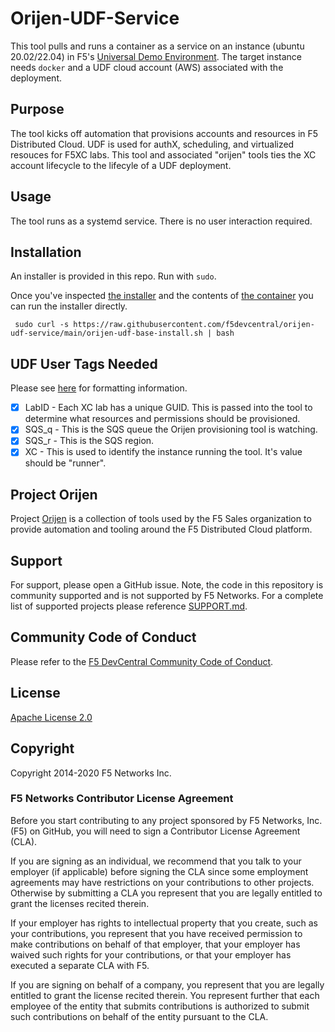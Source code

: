 # Orijen-UDF-Service

This tool pulls and runs a container as a service on an instance (ubuntu 20.02/22.04) in F5's [Universal Demo Environment](https://udf.f5.com/info).
The target instance needs ``docker`` and a UDF cloud account (AWS) associated with the deployment. 

## Purpose

The tool kicks off automation that provisions accounts and resources in F5 Distributed Cloud.
UDF is used for authX, scheduling, and virtualized resouces for F5XC labs. 
This tool and associated "orijen" tools ties the XC account lifecycle to the lifecyle of a UDF deployment.

## Usage

The tool runs as a systemd service. There is no user interaction required. 

## Installation

An installer is provided in this repo. 
Run with ``sudo``.

Once you've inspected [the installer](./orijen-udf-install.sh) and the contents of [the container](./app/app.py) you can run the installer directly.

```shell
 sudo curl -s https://raw.githubusercontent.com/f5devcentral/orijen-udf-service/main/orijen-udf-base-install.sh | bash
```

## UDF User Tags Needed

Please see [here](./UserTags.md) for formatting information.

- [X] LabID - Each XC lab has a unique GUID. This is passed into the tool to determine what resources and permissions should be provisioned.
- [X] SQS_q - This is the SQS queue the Orijen provisioning tool is watching. 
- [X] SQS_r - This is the SQS region.
- [X] XC - This is used to identify the instance running the tool. It's value should be "runner".

## Project Orijen

Project [Orijen](https://www.orijenpetfoods.com/) is a collection of tools used by the F5 Sales organization to provide automation and tooling around the F5 Distributed Cloud platform.

## Support

For support, please open a GitHub issue.  Note, the code in this repository is community supported and is not supported by F5 Networks.  For a complete list of supported projects please reference [SUPPORT.md](SUPPORT.md).

## Community Code of Conduct

Please refer to the [F5 DevCentral Community Code of Conduct](code_of_conduct.md).

## License

[Apache License 2.0](LICENSE)

## Copyright

Copyright 2014-2020 F5 Networks Inc.

### F5 Networks Contributor License Agreement

Before you start contributing to any project sponsored by F5 Networks, Inc. (F5) on GitHub, you will need to sign a Contributor License Agreement (CLA).

If you are signing as an individual, we recommend that you talk to your employer (if applicable) before signing the CLA since some employment agreements may have restrictions on your contributions to other projects.
Otherwise by submitting a CLA you represent that you are legally entitled to grant the licenses recited therein.

If your employer has rights to intellectual property that you create, such as your contributions, you represent that you have received permission to make contributions on behalf of that employer, that your employer has waived such rights for your contributions, or that your employer has executed a separate CLA with F5.

If you are signing on behalf of a company, you represent that you are legally entitled to grant the license recited therein.
You represent further that each employee of the entity that submits contributions is authorized to submit such contributions on behalf of the entity pursuant to the CLA.
